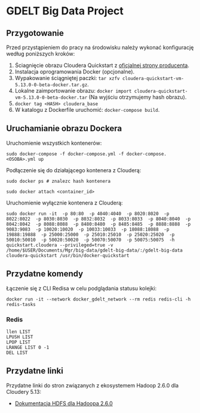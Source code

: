 # GDELT Big Data Project

## Przygotowanie
Przed przystąpieniem do pracy na środowisku należy wykonać konfigurację według poniższych kroków:
1. Ściagnięcie obrazu Cloudera Quickstart z [oficjalnej strony producenta](https://www.cloudera.com/downloads/quickstart_vms/5-13.html).
2. Instalacja oprogramowania Docker (opcjonalne). 
3. Wypakowanie ściągniętej paczki: `tar xzfv cloudera-quickstart-vm-5.13.0-0-beta-docker.tar.gz`.
4. Lokalne zaimportowanie obrazu: `docker import cloudera-quickstart-vm-5.13.0-0-beta-docker.tar` (Na wyjściu otrzymujemy hash obrazu).
5. `docker tag <HASH> cloudera_base`
6. W katalogu z Dockerfile uruchomić: `docker-compose build`.

## Uruchamianie obrazu Dockera
Uruchomienie wszystkich kontenerów:
```
sudo docker-compose -f docker-compose.yml -f docker-compose.<OSOBA>.yml up
```

Podłączenie się do działającego kontenera z Clouderą:
```
sudo docker ps # znalezc hash kontenera
```

```
sudo docker attach <container_id>
```

Uruchomienie wyłącznie kontenera z Clouderą:
```
sudo docker run -it  -p 80:80  -p 4040:4040  -p 8020:8020  -p 8022:8022  -p 8030:8030  -p 8032:8032  -p 8033:8033  -p 8040:8040  -p 8042:8042  -p 8088:8088  -p 8480:8480  -p 8485:8485  -p 8888:8888  -p 9083:9083  -p 10020:10020  -p 10033:10033  -p 18088:18088  -p 19888:19888  -p 25000:25000  -p 25010:25010  -p 25020:25020  -p 50010:50010  -p 50020:50020  -p 50070:50070  -p 50075:50075  -h quickstart.cloudera --privileged=true -v /home/$USER/Documents/Mgr/big-data/gdelt-big-data/:/gdelt-big-data  cloudera-quickstart /usr/bin/docker-quickstart
```

## Przydatne komendy
Łączenie się z CLI Redisa w celu podglądania statusu kolejki:
```
docker run -it --network docker_gdelt_network --rm redis redis-cli -h redis-tasks
```

### Redis
```
llen LIST
LPUSH LIST
LPOP LIST
LRANGE LIST 0 -1
DEL LIST
```

## Przydatne linki
Przydatne linki do stron związanych z ekosystemem Hadoop 2.6.0 dla Cloudery 5.13:
* [Dokumentacja HDFS dla Hadoopa 2.6.0](https://hadoop.apache.org/docs/r2.6.0/hadoop-project-dist/hadoop-common/FileSystemShell.html)
